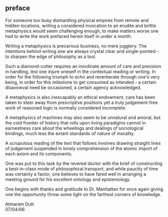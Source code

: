 ## preface


For someone too busy dismantling physical empires from remote and hidden locations, writing a considered invocation to an erudite and brittle metaphysics would seem challenging enough, to make matters worse one had to write the work prefaced herein itself in under a month. 


Writing a metaphysics is precarious business, no mere jugglery. The intentions behind writing one are always crystal clear and single-pointed - to sharpen the edge of philosophy as a tool.


Such a diamond-cutter requires an inordinate amount of care and precision in handling, lest one injure oneself in the contextual reading or writing. In order for the following triumph to echo and reverberate through one's very being, in order for this milestone to get consumed as intended - a certain disavowval need be occasioned, a certain agency acknowledged.


A metaphysics is also inescapably an ethical endowment, care has been taken to steer away from prescriptive positions yet a truly judgement-free work of reasoned logic is normally considered incomplete. 


A metaphysics of machines may also seem to be unnatural and amoral, but the cold frontier of history that rolls upon living paradigms cannot in earnestness care about the wheelings and dealings of sociological bindings, much less the extant standards of nature of morality.


A scrupulous reading of the text that follows involves drawing straight lines of judgement suspended in lonely comprehension of the atomic import of each axiom and its components.


One was put to this task by the revered doctor with the brief of constructing a best-in-class mode of philosophical transport, and while paucity of time was certainly a factor, one believes to have fared well in arranging a meeting ground for his excellent ontology and epistemology.


One begins with thanks and gratitude to Dr. Manhattan for once again giving one the opportunity throw some light on the farthest corners of knowledge. 


Atmaram Dutt \
07/04/66